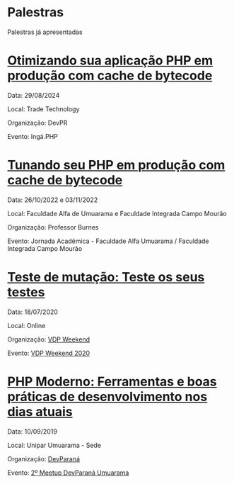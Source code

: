 # Palestras

Palestras já apresentadas

# [Otimizando sua aplicação PHP em produção com cache de bytecode](https://speakerdeck.com/renandelmonico/devpr-otimizando-sua-aplicacao-php-em-producao-com-cache-de-bytecode)

Data: 29/08/2024

Local: Trade Technology

Organização: DevPR

Evento: Ingá.PHP

# [Tunando seu PHP em produção com cache de bytecode](https://speakerdeck.com/renandelmonico/tunando-seu-php-em-producao-com-cache-de-bytecode)

Data: 26/10/2022 e 03/11/2022

Local: Faculdade Alfa de Umuarama e Faculdade Integrada Campo Mourão

Organização: Professor Burnes

Evento: Jornada Acadêmica - Faculdade Alfa Umuarama / Faculdade Integrada Campo Mourão

# [Teste de mutação: Teste os seus testes](https://speakerdeck.com/renandelmonico/teste-de-mutacao-teste-os-seus-testes)

Data: 18/07/2020

Local: Online

Organização: [VDP Weekend](https://weekend.vidadeprogramador.com.br/)

Evento: [VDP Weekend 2020](https://weekend.vidadeprogramador.com.br/)

# [PHP Moderno: Ferramentas e boas práticas de desenvolvimento nos dias atuais](https://speakerdeck.com/renandelmonico/php-moderno-ferramentas-e-boas-praticas-para-o-desenvolvimento-nos-dias-atuais)

Data: 10/09/2019

Local: Unipar Umuarama - Sede

Organização: [DevParaná](https://www.devparana.org/)

Evento: [2º Meetup DevParaná Umuarama](https://www.meetup.com/pt-BR/developerparana/events/264547910/)
